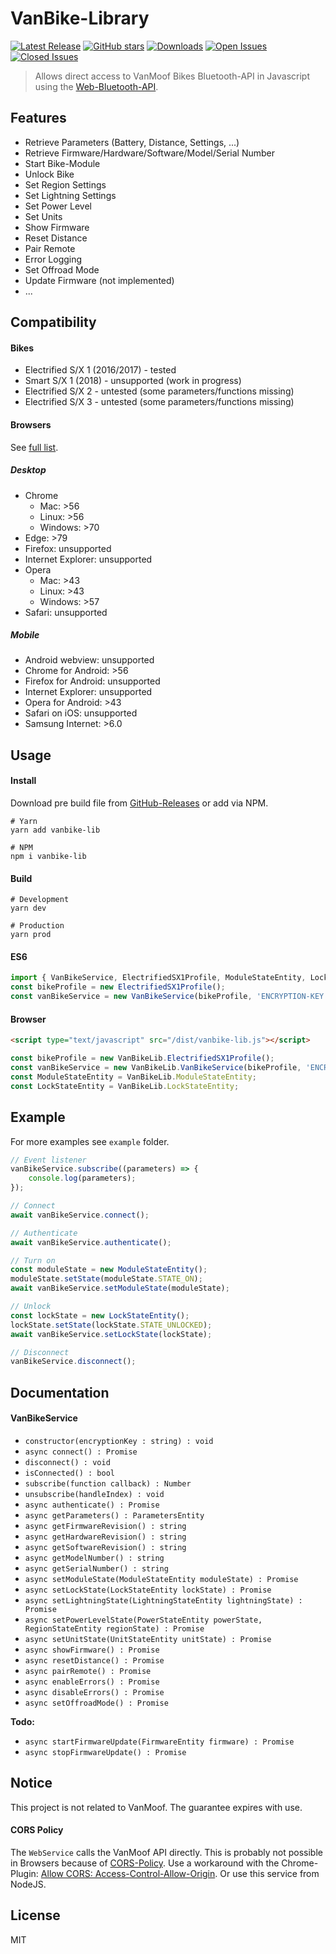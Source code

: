 # VanBike-Library
[![Latest Release](https://img.shields.io/github/release/Poket-Jony/vanbike-lib.svg?style=flat&color=blue)](https://github.com/Poket-Jony/vanbike-lib/releases/latest)
[![GitHub stars](https://img.shields.io/github/stars/Poket-Jony/vanbike-lib?style=flat&color=brightgreen)](https://github.com/Poket-Jony/vanbike-lib/stargazers)
[![Downloads](https://img.shields.io/github/downloads/Poket-Jony/vanbike-lib/total.svg?style=flat&color=brightgreen)](https://github.com/Poket-Jony/vanbike-lib/releases/latest)
[![Open Issues](https://img.shields.io/github/issues-raw/Poket-Jony/vanbike-lib.svg?style=flat&color=yellowgreen)](https://github.com/Poket-Jony/vanbike-lib/issues?q=is%3Aopen+is%3Aissue)
[![Closed Issues](https://img.shields.io/github/issues-closed-raw/Poket-Jony/vanbike-lib.svg?style=flat&color=brightgreen)](https://github.com/Poket-Jony/vanbike-lib/issues?q=is%3Aissue+is%3Aclosed)

> Allows direct access to VanMoof Bikes Bluetooth-API in Javascript using the [Web-Bluetooth-API](https://developer.mozilla.org/docs/Web/API/Web_Bluetooth_API).

## Features
* Retrieve Parameters (Battery, Distance, Settings, ...)
* Retrieve Firmware/Hardware/Software/Model/Serial Number
* Start Bike-Module
* Unlock Bike
* Set Region Settings
* Set Lightning Settings
* Set Power Level
* Set Units
* Show Firmware
* Reset Distance
* Pair Remote
* Error Logging
* Set Offroad Mode
* Update Firmware (not implemented)
* ...

## Compatibility
#### Bikes
* Electrified S/X 1 (2016/2017) - tested
* Smart S/X 1 (2018) - unsupported (work in progress)
* Electrified S/X 2 - untested (some parameters/functions missing)
* Electrified S/X 3 - untested (some parameters/functions missing)

#### Browsers
See [full list](https://developer.mozilla.org/docs/Web/API/Web_Bluetooth_API#Browser_compatibility).
##### Desktop
* Chrome
    * Mac: >56
    * Linux: >56
    * Windows: >70
* Edge: >79
* Firefox: unsupported
* Internet Explorer: unsupported
* Opera
    * Mac: >43
    * Linux: >43
    * Windows: >57
* Safari: unsupported
##### Mobile
* Android webview: unsupported
* Chrome for Android: >56
* Firefox for Android: unsupported
* Internet Explorer: unsupported
* Opera for Android: >43
* Safari on iOS: unsupported
* Samsung Internet: >6.0

## Usage
#### Install
Download pre build file from [GitHub-Releases](https://github.com/Poket-Jony/vanbike-lib/releases/latest) or add via NPM.

```shell script
# Yarn
yarn add vanbike-lib

# NPM
npm i vanbike-lib
```

#### Build
```shell script
# Development
yarn dev

# Production
yarn prod
```

#### ES6
```javascript
import { VanBikeService, ElectrifiedSX1Profile, ModuleStateEntity, LockStateEntity } from 'vanbike-lib';
const bikeProfile = new ElectrifiedSX1Profile();
const vanBikeService = new VanBikeService(bikeProfile, 'ENCRYPTION-KEY');
```

#### Browser
```html
<script type="text/javascript" src="/dist/vanbike-lib.js"></script>
```
```javascript
const bikeProfile = new VanBikeLib.ElectrifiedSX1Profile();
const vanBikeService = new VanBikeLib.VanBikeService(bikeProfile, 'ENCRYPTION-KEY');
const ModuleStateEntity = VanBikeLib.ModuleStateEntity;
const LockStateEntity = VanBikeLib.LockStateEntity;
```

## Example
For more examples see `example` folder.
```javascript
// Event listener
vanBikeService.subscribe((parameters) => {
    console.log(parameters);
});

// Connect
await vanBikeService.connect();

// Authenticate
await vanBikeService.authenticate();

// Turn on
const moduleState = new ModuleStateEntity();
moduleState.setState(moduleState.STATE_ON);
await vanBikeService.setModuleState(moduleState);

// Unlock
const lockState = new LockStateEntity();
lockState.setState(lockState.STATE_UNLOCKED);
await vanBikeService.setLockState(lockState);

// Disconnect
vanBikeService.disconnect();
```

## Documentation
#### VanBikeService
* `constructor(encryptionKey : string) : void`
* `async connect() : Promise`
* `disconnect() : void`
* `isConnected() : bool`
* `subscribe(function callback) : Number`
* `unsubscribe(handleIndex) : void`
* `async authenticate() : Promise`
* `async getParameters() : ParametersEntity`
* `async getFirmwareRevision() : string`
* `async getHardwareRevision() : string`
* `async getSoftwareRevision() : string`
* `async getModelNumber() : string`
* `async getSerialNumber() : string`
* `async setModuleState(ModuleStateEntity moduleState) : Promise`
* `async setLockState(LockStateEntity lockState) : Promise`
* `async setLightningState(LightningStateEntity lightningState) : Promise`
* `async setPowerLevelState(PowerStateEntity powerState, RegionStateEntity regionState) : Promise`
* `async setUnitState(UnitStateEntity unitState) : Promise`
* `async showFirmware() : Promise`
* `async resetDistance() : Promise`
* `async pairRemote() : Promise`
* `async enableErrors() : Promise`
* `async disableErrors() : Promise`
* `async setOffroadMode() : Promise`

__Todo:__
* `async startFirmwareUpdate(FirmwareEntity firmware) : Promise`
* `async stopFirmwareUpdate() : Promise`

## Notice
This project is not related to VanMoof.
The guarantee expires with use.

#### CORS Policy
The `WebService` calls the VanMoof API directly.
This is probably not possible in Browsers because of [CORS-Policy](https://developer.mozilla.org/docs/Web/HTTP/CORS).
Use a workaround with the Chrome-Plugin: [Allow CORS: Access-Control-Allow-Origin](https://chrome.google.com/webstore/detail/allow-cors-access-control/lhobafahddgcelffkeicbaginigeejlf).
Or use this service from NodeJS. 

## License
MIT